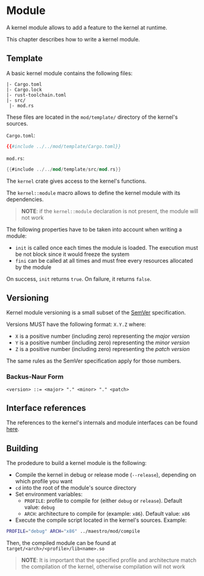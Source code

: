 # Module

A kernel module allows to add a feature to the kernel at runtime.

This chapter describes how to write a kernel module.



## Template

A basic kernel module contains the following files:

```
|- Cargo.toml
|- Cargo.lock
|- rust-toolchain.toml
|- src/
 |- mod.rs
```

These files are located in the `mod/template/` directory of the kernel's sources.

`Cargo.toml`:

```toml
{{#include ../../mod/template/Cargo.toml}}
```

`mod.rs`:

```rust
{{#include ../../mod/template/src/mod.rs}}
```

The `kernel` crate gives access to the kernel's functions.

The `kernel::module` macro allows to define the kernel module with its dependencies.

> **NOTE**: if the `kernel::module` declaration is not present, the module will not work

The following properties have to be taken into account when writing a module:
- `init` is called once each times the module is loaded. The execution must be not block since it would freeze the system
- `fini` can be called at all times and must free every resources allocated by the module

On success, `init` returns `true`. On failure, it returns `false`.



## Versioning

Kernel module versioning is a small subset of the [SemVer](https://semver.org/) specification.

Versions MUST have the following format: `X.Y.Z` where:
- `X` is a positive number (including zero) representing the *major version*
- `Y` is a positive number (including zero) representing the *minor version*
- `Z` is a positive number (including zero) representing the *patch version*

The same rules as the SemVer specification apply for those numbers.



### Backus-Naur Form

```
<version> ::= <major> "." <minor> "." <patch>
```



## Interface references

The references to the kernel's internals and module interfaces can be found [here](references/kernel/index.html).



## Building

The prodedure to build a kernel module is the following:
- Compile the kernel in debug or release mode (`--release`), depending on which profile you want
- `cd` into the root of the module's source directory
- Set environment variables:
    - `PROFILE`: profile to compile for (either `debug` or `release`). Default value: `debug`
    - `ARCH`: architecture to compile for (example: `x86`). Default value: `x86`
- Execute the compile script located in the kernel's sources. Example:
```sh
PROFILE="debug" ARCH="x86" ../maestro/mod/compile
```

Then, the compiled module can be found at `target/<arch>/<profile>/lib<name>.so`

> **NOTE**: It is important that the specified profile and architecture match the compilation of the kernel, otherwise compilation will not work
